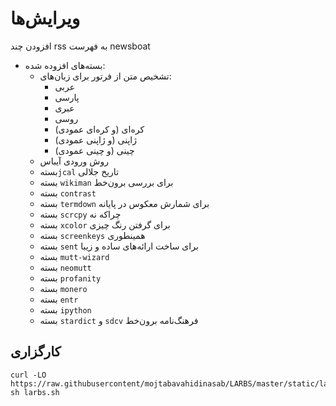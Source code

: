 # ویرایش‌ها


افزودن چند rss به فهرست newsboat
- بسته‌های افزوده شده:
	- تشخیص متن از فرتور برای زبان‌های:
		- عربی
		- پارسی
		- عبری
		- روسی
		- کره‌ای (و کره‌ای عمودی)
		- ژاپنی (و ژاپنی عمودی)
		- چینی (و چینی عمودی)
	- روش ورودی آیباس
	- بسته`jcal` تاریخ جلالی
	- بسته `wikiman` برای بررسی برون‌خط
	- بسته `contrast`
	- بسته `termdown` برای شمارش معکوس در پایانه
	- بسته `scrcpy` چراکه نه
	- بسته `xcolor` برای گرفتن رنگ چیزی
	- بسته `screenkeys` همینطوری
	- بسته `sent` برای ساخت ارائه‌های ساده و زیبا
	- بسته `mutt-wizard‍`
	- بسته `neomutt`
	- بسته `profanity`
	- بسته `monero`
	- بسته `entr`
	- بسته `ipython`
	- بسته `stardict` و `sdcv` فرهنگ‌نامه برون‌خط


## کارگزاری


```
curl -LO https://raw.githubusercontent/mojtabavahidinasab/LARBS/master/static/larbs.sh
sh larbs.sh
```
